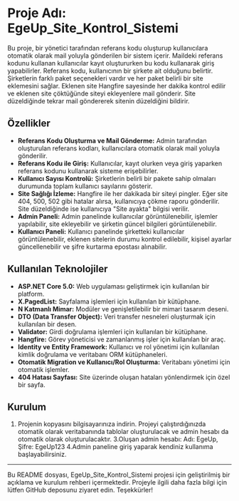 # Proje Adı: EgeUp_Site_Kontrol_Sistemi

Bu proje, bir yönetici tarafından referans kodu oluşturup kullanıcılara otomatik olarak mail yoluyla gönderilen bir sistem içerir. Maildeki referans kodunu kullanan kullanıcılar kayıt oluştururken bu kodu kullanarak giriş yapabilirler. Referans kodu, kullanıcının bir şirkete ait olduğunu belirtir. Şirketlerin farklı paket seçenekleri vardır ve her paket belirli bir site eklemesini sağlar. Eklenen site Hangfire sayesinde her dakika kontrol edilir ve eklenen site çöktüğünde siteyi ekleyenlere mail gönderir. Site düzeldiğinde tekrar mail göndererek sitenin düzeldiğini bildirir.

## Özellikler

- **Referans Kodu Oluşturma ve Mail Gönderme:** Admin tarafından oluşturulan referans kodları, kullanıcılara otomatik olarak mail yoluyla gönderilir.
- **Referans Kodu ile Giriş:** Kullanıcılar, kayıt olurken veya giriş yaparken referans kodunu kullanarak sisteme erişebilirler.
- **Kullanıcı Sayısı Kontrolü:** Şirketlerin belirli bir pakete sahip olmaları durumunda toplam kullanıcı sayılarını gösterir.
- **Site Sağlığı İzleme:** Hangfire ile her dakikada bir siteyi pingler. Eğer site 404, 500, 502 gibi hatalar alırsa, kullanıcıya çökme raporu gönderilir. Site düzeldiğinde ise kullanıcıya "Site ayakta" bilgisi verilir.
- **Admin Paneli:** Admin panelinde kullanıcılar görüntülenebilir, işlemler yapılabilir, site ekleyebilir ve şirketin güncel bilgileri görüntülenebilir.
- **Kullanıcı Paneli:** Kullanıcı panelinde şirketteki kullanıcılar görüntülenebilir, eklenen sitelerin durumu kontrol edilebilir, kişisel ayarlar güncellenebilir ve şifre kurtarma epostası alınabilir.
  
## Kullanılan Teknolojiler
- **ASP.NET Core 5.0:** Web uygulaması geliştirmek için kullanılan bir platform.
- **X.PagedList:** Sayfalama işlemleri için kullanılan bir kütüphane.
- **N Katmanlı Mimar:** Modüler ve genişletilebilir bir mimari tasarım deseni.
- **DTO (Data Transfer Object):** Veri transfer nesneleri oluşturmak için kullanılan bir desen.
- **Validator:** Girdi doğrulama işlemleri için kullanılan bir kütüphane.
- **Hangfire:** Görev yöneticisi ve zamanlanmış işler için kullanılan bir araç.
- **Identity ve Entity Framework:** Kullanıcı ve rol yönetimi için kullanılan kimlik doğrulama ve veritabanı ORM kütüphaneleri.
- **Otomatik Migration ve Kullanıcı/Rol Oluşturma:** Veritabanı yönetimi için otomatik işlemler.
- **404 Hatası Sayfası:** Site üzerinde oluşan hataları yönlendirmek için özel bir sayfa.

## Kurulum
1. Projenin kopyasını bilgisayarınıza indirin.
Projeyi çalıştırdığınızda otomatik olarak veritabanında tablolar oluşturulacak ve admin hesabı da otomatik olarak oluşturulacaktır.
3.Oluşan admin hesabı: Adı: EgeUp, Şifre: EgeUp123
4.Admin paneline giriş yaparak kendiniz kullanıma başlayabilirsiniz.


---

Bu README dosyası, EgeUp_Site_Kontrol_Sistemi projesi için geliştirilmiş bir açıklama ve kurulum rehberi içermektedir. Projeyle ilgili daha fazla bilgi için lütfen GitHub deposunu ziyaret edin. Teşekkürler!
